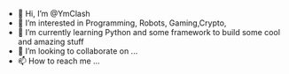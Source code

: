 - 👋 Hi, I’m @YmClash
- 👀 I’m interested in Programming, Robots, Gaming,Crypto,
- 🌱 I’m currently learning Python and some framework to build some cool and amazing stuff
- 💞️ I’m looking to collaborate on ...
- 📫 How to reach me ...

<!---
YmClash/YmClash is a ✨ special ✨ repository because its `README.md` (this file) appears on your GitHub profile.
You can click the Preview link to take a look at your changes.
--->
